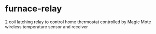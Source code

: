furnace-relay
=============

2 coil latching relay to control home thermostat controlled by Magic Mote wireless temperature sensor and receiver
